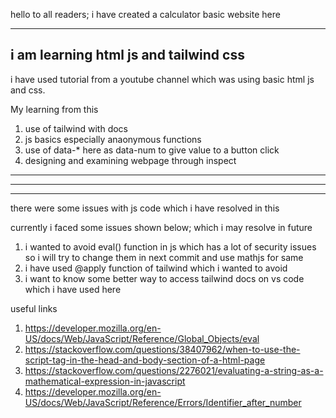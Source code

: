 hello to all readers; i have created a calculator basic website here
***
i am learning html js and tailwind css
---
i have used tutorial from a youtube channel which was using basic html js and css.

My learning from this

1) use of tailwind with docs
2) js basics especially anaonymous functions
3) use of data-* here as data-num to give value to a button click
4) designing and examining webpage through inspect


***
***
***
there were some issues with js code which i have resolved in this

currently i faced some issues shown below; which i may resolve in future
1) i wanted to avoid eval() function in js which has a lot of security issues so i will try to change them in next commit and use mathjs for same
2) i have used @apply function of tailwind which i wanted to avoid
3) i want to know some better way to access tailwind docs on vs code which i have used here

useful links
1) https://developer.mozilla.org/en-US/docs/Web/JavaScript/Reference/Global_Objects/eval
2) https://stackoverflow.com/questions/38407962/when-to-use-the-script-tag-in-the-head-and-body-section-of-a-html-page
3) https://stackoverflow.com/questions/2276021/evaluating-a-string-as-a-mathematical-expression-in-javascript
4) https://developer.mozilla.org/en-US/docs/Web/JavaScript/Reference/Errors/Identifier_after_number
